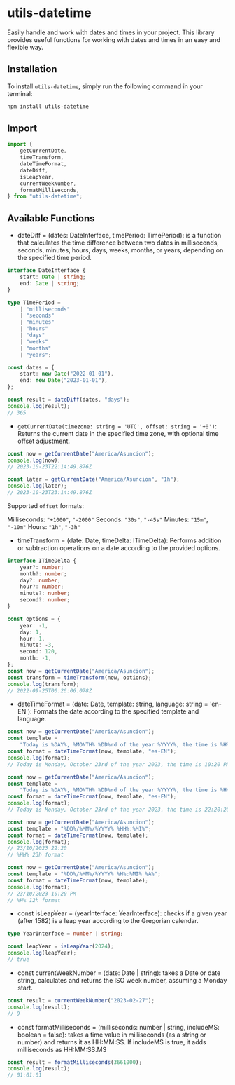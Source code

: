 # utils-datetime

Easily handle and work with dates and times in your project. This library provides useful functions for working with dates and times in an easy and flexible way.

## Installation

To install `utils-datetime`, simply run the following command in your terminal:

```bash
npm install utils-datetime
```

## Import

```typescript
import {
    getCurrentDate,
    timeTransform,
    dateTimeFormat,
    dateDiff,
    isLeapYear,
    currentWeekNumber,
    formatMilliseconds,
} from "utils-datetime";
```

## Available Functions

-   dateDiff = (dates: DateInterface, timePeriod: TimePeriod): is a function that calculates the time difference between two dates in milliseconds, seconds, minutes, hours, days, weeks, months, or years, depending on the specified time period.

```typescript
interface DateInterface {
    start: Date | string;
    end: Date | string;
}

type TimePeriod =
    | "milliseconds"
    | "seconds"
    | "minutes"
    | "hours"
    | "days"
    | "weeks"
    | "months"
    | "years";
```

```typescript
const dates = {
    start: new Date("2022-01-01"),
    end: new Date("2023-01-01"),
};

const result = dateDiff(dates, "days");
console.log(result);
// 365
```

-   `getCurrentDate(timezone: string = 'UTC', offset: string = '+0')`: Returns the current date in the specified time zone, with optional time offset adjustment.

```typescript
const now = getCurrentDate("America/Asuncion");
console.log(now);
// 2023-10-23T22:14:49.876Z

const later = getCurrentDate("America/Asuncion", "1h");
console.log(later);
// 2023-10-23T23:14:49.876Z
```

Supported `offset` formats:

Milliseconds: `"+1000"`, `"-2000"`
Seconds: `"30s"`, `"-45s"`
Minutes: `"15m"`, `"-10m"`
Hours: `"1h"`, `"-3h"`

-   timeTransform = (date: Date, timeDelta: ITimeDelta): Performs addition or subtraction operations on a date according to the provided options.

```typescript
interface ITimeDelta {
    year?: number;
    month?: number;
    day?: number;
    hour?: number;
    minute?: number;
    second?: number;
}
```

```typescript
const options = {
    year: -1,
    day: 1,
    hour: 1,
    minute: -3,
    second: 120,
    month: -1,
};
const now = getCurrentDate("America/Asuncion");
const transform = timeTransform(now, options);
console.log(transform);
// 2022-09-25T00:26:06.078Z
```

-   dateTimeFormat = (date: Date, template: string, language: string = 'en-EN'): Formats the date according to the specified template and language.

```typescript
const now = getCurrentDate("America/Asuncion");
const template =
    "Today is %DAY%, %MONTH% %DD%rd of the year %YYYY%, the time is %H%:%MI% %A%";
const format = dateTimeFormat(now, template, "es-EN");
console.log(format);
// Today is Monday, October 23rd of the year 2023, the time is 10:20 PM.
```

```typescript
const now = getCurrentDate("America/Asuncion");
const template =
    "Today is %DAY%, %MONTH% %DD%rd of the year %YYYY%, the time is %HH%:%MI%:%SS% with %MS% milliseconds";
const format = dateTimeFormat(now, template, "es-EN");
console.log(format);
// Today is Monday, October 23rd of the year 2023, the time is 22:20:20 with 345 milliseconds.
```

```typescript
const now = getCurrentDate("America/Asuncion");
const template = "%DD%/%MM%/%YYYY% %HH%:%MI%";
const format = dateTimeFormat(now, template);
console.log(format);
// 23/10/2023 22:20
// %HH% 23h format
```

```typescript
const now = getCurrentDate("America/Asuncion");
const template = "%DD%/%MM%/%YYYY% %H%:%MI% %A%";
const format = dateTimeFormat(now, template);
console.log(format);
// 23/10/2023 10:20 PM
// %H% 12h format
```

-   const isLeapYear = (yearInterface: YearInterface): checks if a given year (after 1582) is a leap year according to the Gregorian calendar.

```typescript
type YearInterface = number | string;
```

```typescript
const leapYear = isLeapYear(2024);
console.log(leapYear);
// true
```

-   const currentWeekNumber = (date: Date | string): takes a Date or date string, calculates and returns the ISO week number, assuming a Monday start.

```typescript
const result = currentWeekNumber("2023-02-27");
console.log(result);
// 9
```

-   const formatMilliseconds = (milliseconds: number | string, includeMS: boolean = false): takes a time value in milliseconds (as a string or number) and returns it as HH:MM:SS. If includeMS is true, it adds milliseconds as HH:MM:SS.MS

```typescript
const result = formatMilliseconds(3661000);
console.log(result);
// 01:01:01
```
